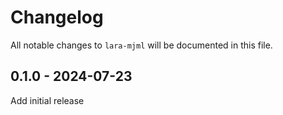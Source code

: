 # Changelog

All notable changes to `lara-mjml` will be documented in this file.

## 0.1.0 - 2024-07-23
Add initial release
